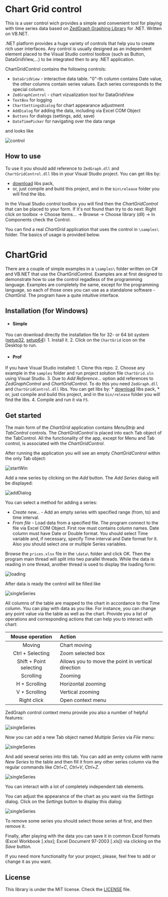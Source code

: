 # Chart Grid control

This is a user control wich provides a simple and convenient tool for playing with time series data based on [ZedGraph Graphing Library](http://zedgraph.sourceforge.net/samples.html) for .NET. Written on VB.NET.

.NET platform provides a huge variety of controls that help you to create rich user interfaces. Any control is usually designed as an independent element placed to the Visual Studio control toolbox (such as Button, DataGridView,...) to be integrated then to any .NET application. 

ChartGridControl contains the following controls:

* `DataGridView` - interactive data table. "0"-th column contains Date value, the other columns contain series values. Each series corresponds to the special column.
* `ZedGraphControl` - chart vizualization tool for DataGridView
* `TextBox` for logging
* `ChartSettingsDialog` for chart appearance adjustment
* `AddDialog` for adding the data, including via Excel COM Object
* `Buttons` for dialogs (settings, add, save)
* `DateTimePicker` for navigating over the data range

and looks like

![control](https://raw.github.com/krispo/chart-grid-control/master/resources/control.png)


## How to use

To use it you should add reference to `ZedGraph.dll` and `ChartGridControl.dll` libs in your Visual Studio project. You can get libs by:

* [download](https://s3-us-west-2.amazonaws.com/chartgrid/ChartGridControl.zip) libs pack,
* or, just compile and build this project, and in the `bin\release` folder you will find the libs.

In the Visual Studio control toolbox you will find then the *ChartGridControl* that can be placed to your form. If it's not found than try to do next: Right click on toolbox -> Choose Items... -> Browse -> Choose library (dll) -> In Components check the Control. 

You can find a real *ChartGrid* application that uses the control in `\samples\` folder. The basics of usage is provided below.

# ChartGrid

There are a couple of simple examples in a `\samples\` folder written on C# and VB.NET that use the ChartGridControl. Examples are at first designed to demonstrate how to use the control regadless of the programming language. Examples are completely the same, except for the programming language, so each of those ones you can use as a standalone software - *ChartGrid*. The program have a quite intuitive interface.

## Installation (for Windows)

* #### Simple
You can download directly the installation file for 32- or 64 bit system ([setup32](https://s3-us-west-2.amazonaws.com/chartgrid/setup32.exe), [setup64](https://s3-us-west-2.amazonaws.com/chartgrid/setup64.exe)):
    1. Install it. 
    2. Click on the `ChartGrid` icon on the Desktop to run.  
* #### Prof
If you have Visual Studio installed:
    1. Clone this repo.
    2. Choose any example in the `samples` folder and run project solution file `ChartGrid.sln` using Visual Studio.
    3. Due to *Add Reference...* option add references to *ZedGraphControl* and *ChartGridControl*. To do this you need `ZedGraph.dll` and `ChartGridControl.dll` libs. You can get libs by:
        * [download](https://s3-us-west-2.amazonaws.com/chartgrid/ChartGridControl.zip) libs pack,
        * or, just compile and build this project, and in the `bin/release` folder you will find the libs.
    4. Compile and run it via `F5`.

## Get started

The main form of the *ChartGrid* application contains *MenuStrip* and *TabControl* controls. The *ChartGridControl* is placed into each Tab object of the TabControl. All the functionality of the app, except for Menu and Tab control, is associated with the *ChartGridControl*.

After running the application you will see an empty *ChartGridControl* within the only Tab object:

![startWin](https://raw.github.com/krispo/chart-grid-control/master/resources/startWin.png)

Add a new series by clicking on the *Add* button. The *Add Series* dialog will be displayed:

![addDialog](https://raw.github.com/krispo/chart-grid-control/master/resources/addDialog.png)

You can select a method for adding a series:

* *Create new...* - Add an empty series with specified range (from, to) and time interval.    
* *From file* - Load data from a specified file. The program connect to the file via Excel COM Object. First row must contains column names. Date column must have Date or Double format. You should select Time variable and, if necessary, specify Time interval and Date format for it. Also you should select one or multiple Series variables.

Browse the `prices.xlsx` file in the `\data\` folder and click OK. Then the program main thread will split into two parallel threads. While the data is reading in one thread, another thread is used to display the loading form:

![loading](https://raw.github.com/krispo/chart-grid-control/master/resources/loading.png)

After data is ready the control will be filled like

![singleSeries](https://raw.github.com/krispo/chart-grid-control/master/resources/singleSeries.png)

All columns of the table are mapped to the chart in accordance to the Time column. You can play with data as you like. For instance, you can change any point value via the table as well as the chart. Provide you a list of operations and corresponding actions that can help you to interact with chart:

Mouse operation          | Action 
:-----------------------:|:-----------------------
 Moving                  | Chart moving 
 Ctrl + Selecting        | Zoom selected box 
 Shift + Point selecting | Allows you to move the point in vertical direction
 Scrolling               | Zooming 
 H + Scrolling           | Horizontal zooming
 V + Scrolling           | Vertical zooming 
 Right click             | Open context menu 

ZedGraph control context menu provide you also a number of helpful features:

![singleSeries](https://raw.github.com/krispo/chart-grid-control/master/resources/chartContextMenu.png)

Now you can add a new Tab object named *Multiple Series* via *File* menu:

![singleSeries](https://raw.github.com/krispo/chart-grid-control/master/resources/menu.png)

And add several series into this tab. You can add an emty column with name *New Series* to the table and then fill it from any other series column via the regular commands like *Ctrl+C*, *Ctrl+V*, *Ctrl+Z*.

![singleSeries](https://raw.github.com/krispo/chart-grid-control/master/resources/multipleSeries.png)

You can interact with a lot of completely independent tab elements.

You can adjust the appearance of the chart as you want via the *Settings* dialog. Click on the *Settings* button to display this dialog:

![singleSeries](https://raw.github.com/krispo/chart-grid-control/master/resources/settingsDialog.png)

To remove some series you should select those series at first, and then remove it.

Finally, after playing with the data you can save it in common Excel formats (Excel Workbook [.xlsx]; Excel Document 97-2003 [.xls]) via clicking on the *Save* button. 

If you need more functionality for your project, please, feel free to add or change it as you want.

## License

This library is under the MIT license. Check the [LICENSE](https://github.com/krispo/chart-grid-control/blob/master/LICENSE) file.